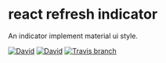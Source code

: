 # react refresh indicator

An indicator implement material ui style.

[![David](https://img.shields.io/david/maoziliang/react-refresh-indicator.svg)](https://david-dm.org/maoziliang/react-refresh-indicator)
[![David](https://img.shields.io/david/dev/maoziliang/react-refresh-indicator.svg)](https://david-dm.org/maoziliang/react-refresh-indicator#info=devDependencies)
[![Travis branch](https://img.shields.io/travis/maoziliang/react-refresh-indicator/master.svg)](https://travis-ci.org/maoziliang/react-refresh-indicator)
